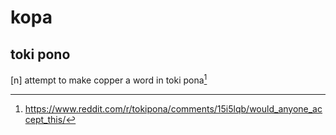 # kopa
## toki pono

[n] attempt to make copper a word in toki pona[^1]

[^1]: <https://www.reddit.com/r/tokipona/comments/15i5lqb/would_anyone_accept_this/>
